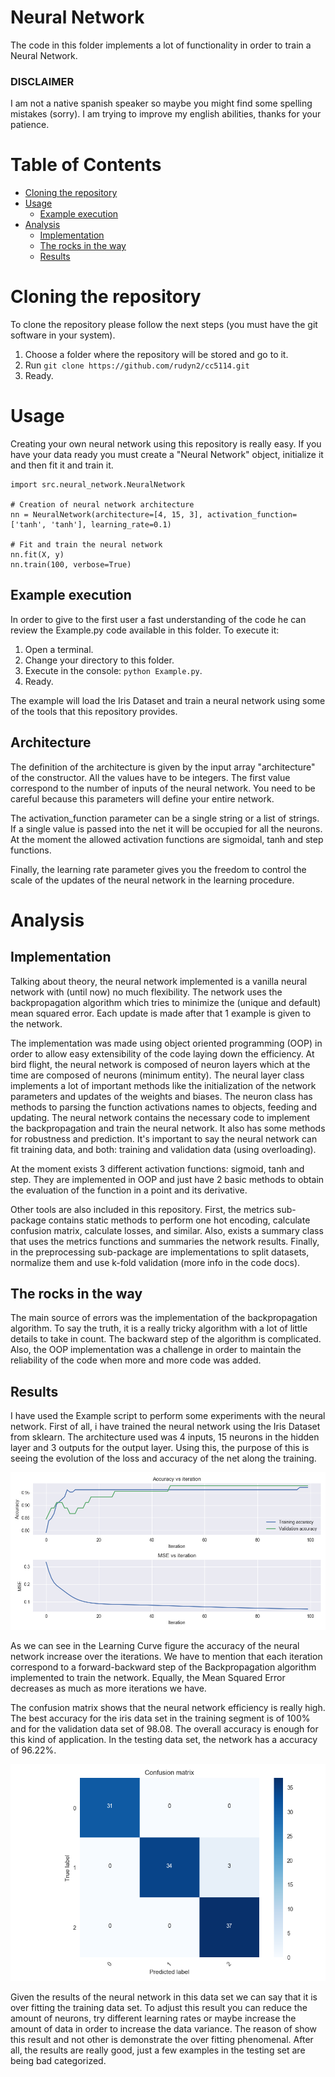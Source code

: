 # Neural Network

The code in this folder implements a lot of functionality in order to train a Neural Network.

### DISCLAIMER

I am not a native spanish speaker so maybe you might find some spelling mistakes (sorry). I am trying to improve 
my english abilities, thanks for your patience.

Table of Contents
================

  * [Cloning the repository](#cloning)
  * [Usage](#usage)
    * [Example execution](#example-execution)
  * [Analysis](#analysis)
    * [Implementation](#implementation)
    * [The rocks in the way](#the-rocks-in-the-way)
    * [Results](#results)
  

Cloning the repository
===

To clone the repository please follow the next steps (you must have the git software in your system).

1) Choose a folder where the repository will be stored and go to it.
2) Run ``git clone https://github.com/rudyn2/cc5114.git``
3) Ready.

Usage
====

Creating your own neural network using this repository is really easy. If you have your data
ready you must create a "Neural Network" object, initialize it and then fit it and train it.

````
import src.neural_network.NeuralNetwork

# Creation of neural network architecture
nn = NeuralNetwork(architecture=[4, 15, 3], activation_function=['tanh', 'tanh'], learning_rate=0.1)

# Fit and train the neural network
nn.fit(X, y)
nn.train(100, verbose=True)
````

Example execution
---

In order to give to the first user a fast understanding of the code he can review the Example.py code available
in this folder. To execute it:

1) Open a terminal.
2) Change your directory to this folder.
3) Execute in the console: ``python Example.py``.
4) Ready.

The example will load the Iris Dataset and train a neural network using some of the tools that this
repository provides.

Architecture
---

The definition of the architecture is given by the input array "architecture" of the constructor. 
All the values have to be integers. The first value correspond to the number of inputs of the neural 
network. You need to be careful because this parameters will define your entire network.

The activation_function parameter can be a single string or a list of strings. If a single value is passed into
the net it will be occupied for all the neurons. At the moment the allowed activation functions are sigmoidal,
tanh and step functions.

Finally, the learning rate parameter gives you the freedom to control the scale of the updates of the
neural network in the learning procedure.

Analysis
===

Implementation
---

Talking about theory, the neural network implemented is a vanilla neural network with (until now) no much flexibility. 
The network uses the backpropagation algorithm which tries to minimize the (unique and default) mean squared error. Each
update is made after that 1 example is given to the network.

The implementation was made using object oriented programming (OOP) in order to allow easy extensibility of the code laying 
down the efficiency. At bird flight, the neural network is composed of neuron layers which at the time are composed of
neurons (minimum entity). The neural layer class implements a lot of important methods like the initialization of the
network parameters and updates of the weights and biases. The neuron class has methods to parsing the function 
activations names to objects, feeding and updating. The neural network contains the necessary code to implement
the backpropagation and train the neural network. It also has some methods for robustness and prediction. It's important
to say the neural network can fit training data, and both: training and validation data (using overloading). 

At the moment exists 3 different activation functions: sigmoid, tanh and step. They are implemented in OOP and just have
2 basic methods to obtain the evaluation of the function in a point and its derivative.

Other tools are also included in this repository. First, the metrics sub-package contains static methods
to perform one hot encoding, calculate confusion matrix, calculate losses, and similar. Also, exists a summary
class that uses the metrics functions and summaries the network results. Finally, in the preprocessing sub-package
are implementations to split datasets, normalize them and use k-fold validation (more info in the code docs).

The rocks in the way
---

The main source of errors was the implementation of the backpropagation algorithm. To say the truth, it is a really
tricky algorithm with a lot of little details to take in count. The backward step of the algorithm is complicated.
Also, the OOP implementation was a challenge in order to maintain the reliability of the code when more and more 
code was added. 

Results
---

I have used the Example script to perform some experiments with the neural network. First of all, i have trained
the neural network using the Iris Dataset from sklearn. The architecture used was 4 inputs, 15 neurons
in the hidden layer and 3 outputs for the output layer. Using this, the purpose of this is seeing the evolution of the 
loss and accuracy of the net along the training.

![Learning Curve](example_resources/learning_curve.png)

As we can see in the Learning Curve figure the accuracy of the neural network increase over the iterations. We have
to mention that each iteration correspond to a forward-backward step of the Backpropagation algorithm implemented
to train the network. Equally, the Mean Squared Error decreases as much as more iterations we have.  

The confusion matrix shows that the neural network efficiency is really high. The best accuracy for
the iris data set in the training segment is of 100% and for the validation data set of 98.08. The overall
accuracy is enough for this kind of application. In the testing data set, the network has a accuracy of 96.22%.

![Confusion matrix](example_resources/confusion_matrix.png)

Given the results of the neural network in this data set we can say that it is over fitting the training data set.
To adjust this result you can reduce the amount of neurons, try different learning rates or maybe increase the amount
of data in order to increase the data variance. The reason of show this result and not other is demonstrate the
over fitting phenomenal. After all, the results are really good, just a few examples in the testing set are being
bad categorized.
  
